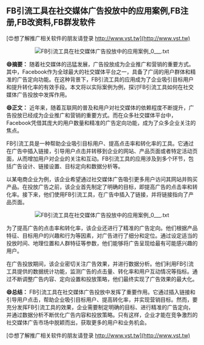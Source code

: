 ## **FB引流工具在社交媒体广告投放中的应用案例,FB注册,FB改资料,FB群发软件**

[😍想了解推广相关软件的朋友请登录 http://www.vst.tw](http://www.vst.tw)

 <center><img src="https://vst.tw/MP4/tuiguang/png/2.png" alt="FB引流工具在社交媒体广告投放中的应用案例_0___.txt"></center>

**😄摘要：**
随着社交媒体的迅猛发展，广告投放成为企业推广和营销的重要方式。其中，Facebook作为全球最大的社交媒体平台之一，具备了广阔的用户群体和精准的广告定向功能。在这种背景下，FB引流工具的应用成为了企业吸引目标用户和提升转化率的有效手段。本文将以实际案例为例，探讨FB引流工具如何在社交媒体广告投放中发挥作用。

**😄正文：**
近年来，随着互联网的普及和用户对社交媒体的依赖程度不断提升，广告投放已经成为企业推广和营销的重要方式。而在众多社交媒体平台中，Facebook凭借其庞大的用户数量和精准的广告定向功能，成为了众多企业关注的焦点。

FB引流工具是一种帮助企业吸引目标用户、提高点击率和转化率的工具。它通过在广告中插入链接，引导用户点击并转移到企业的网站、产品页面或者特定活动页面，从而增加用户对企业的关注和互动。FB引流工具的应用涉及到多个环节，包括广告设计、链接设置、目标定向和数据分析等。

以某电商企业为例，该企业希望通过社交媒体广告吸引更多用户访问其网站并购买产品。在投放广告之前，该企业首先制定了明确的目标，即提高广告的点击率和转化率。接下来，他们使用FB引流工具，在广告中插入了链接，并将链接指向了产品页面。

 <center><img src="https://vst.tw/MP4/tuiguang/png/7.png" alt="FB引流工具在社交媒体广告投放中的应用案例_0___.txt"></center>

为了提高广告的点击率和转化率，该企业还进行了精准的广告定向。他们根据产品特征、目标用户的兴趣和行为等因素，对广告进行了细分和定位。通过设定适当的投放时间、地理位置和人群特征等参数，他们能够将广告呈现给最有可能感兴趣的用户。

在广告投放期间，该企业密切关注广告效果，并进行数据分析。他们利用FB引流工具提供的数据统计功能，监测广告的点击量、转化率和用户互动情况等指标。通过不断调整广告内容、定向设置和投放策略，他们最终实现了广告效果的最大化。

**😄总结：**
FB引流工具在社交媒体广告投放中发挥了重要作用。它通过插入链接和引导用户点击，帮助企业吸引目标用户、提高转化率，并实现营销目标。然而，要充分发挥FB引流工具的效果，企业需要制定明确的目标、进行精准的广告定向，并通过数据分析不断优化广告内容和投放策略。只有这样，企业才能在竞争激烈的社交媒体广告市场中脱颖而出，获取更多的用户和业务机会。

[😍想了解推广相关软件的朋友请登录 http://www.vst.tw](http://www.vst.tw)



